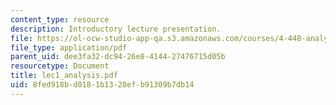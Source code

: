 ```yaml
---
content_type: resource
description: Introductory lecture presentation.
file: https://ol-ocw-studio-app-qa.s3.amazonaws.com/courses/4-448-analysis-of-historic-structures-fall-2004/8fed918bd0181b1320efb91309b7db14_lec1_analysis.pdf
file_type: application/pdf
parent_uid: dee3fa32-dc94-26e8-4144-27476715d05b
resourcetype: Document
title: lec1_analysis.pdf
uid: 8fed918b-d018-1b13-20ef-b91309b7db14
---
```

